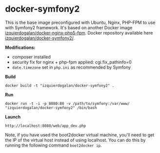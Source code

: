 docker-symfony2
==================
This is the base image preconfigured with Ubuntu, Nginx, PHP-FPM to use with Symfony2 framework. It's based on another Docker image [izquierdogalan/docker-nginx-php5-fpm](https://github.com/izquierdogalan/docker-nginx-php5-fpm). Docker repository available here [izquierdogalan/docker-symfony2/](https://registry.hub.docker.com/u/izquierdogalan/docker-symfony2/).

**Modifications:**
- composer installed
- security fix for nginx + php-fpm applied: cgi.fix_pathinfo=0
- `date.timezone` set in `php.ini` as recommended by Symfony

**Build**

	docker build -t "izquierdogalan/docker-symfony2" .

**Run**

	docker run -t -i -p 8080:80 -v /path/to/symfony:/var/www/ "izquierdogalan/docker-symfony2" /bin/bash

**Launch**

	http://localhost:8080/web/app_dev.php

Note, if you have used the boot2docker virtual machine, you'll need to get the IP of the virtual host instead of using localhost. You can do this by running the following command `boot2docker ip`.
